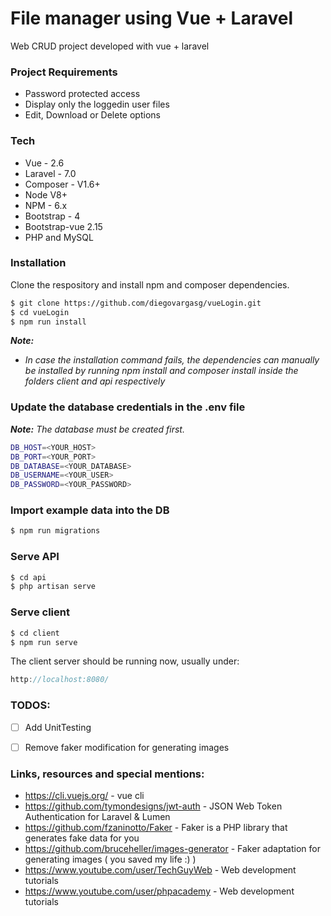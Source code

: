 # File manager using Vue + Laravel

Web CRUD project developed with vue + laravel

### Project Requirements

- Password protected access
- Display only the loggedin user files
- Edit, Download or Delete options

### Tech

- Vue - 2.6
- Laravel - 7.0
- Composer - V1.6+
- Node V8+
- NPM - 6.x
- Bootstrap - 4
- Bootstrap-vue 2.15
- PHP and MySQL

### Installation

Clone the respository and install npm and composer dependencies.

```sh
$ git clone https://github.com/diegovargasg/vueLogin.git
$ cd vueLogin
$ npm run install
```
***Note:***
- *In case the installation command fails, the dependencies can manually be installed by running npm install and composer install inside the folders client and api respectively*


### Update the database credentials in the .env file

***Note:***
*The database must be created first.*

```sh
DB_HOST=<YOUR_HOST>
DB_PORT=<YOUR_PORT>
DB_DATABASE=<YOUR_DATABASE>
DB_USERNAME=<YOUR_USER>
DB_PASSWORD=<YOUR_PASSWORD>
```

### Import example data into the DB

```sh
$ npm run migrations
```

### Serve API

```sh
$ cd api
$ php artisan serve
```

### Serve client

```sh
$ cd client
$ npm run serve
```

The client server should be running now, usually under:

```js
http://localhost:8080/
```

### TODOS:
- [ ] Add UnitTesting
- [ ] Remove faker modification for generating images


### Links, resources and special mentions:

- https://cli.vuejs.org/ - vue cli
- https://github.com/tymondesigns/jwt-auth - JSON Web Token Authentication for Laravel & Lumen
- https://github.com/fzaninotto/Faker - Faker is a PHP library that generates fake data for you
- https://github.com/bruceheller/images-generator - Faker adaptation for generating images ( you saved my life :) )
- https://www.youtube.com/user/TechGuyWeb - Web development tutorials
- https://www.youtube.com/user/phpacademy - Web development tutorials
